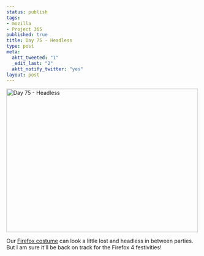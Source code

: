 ```yaml
--- 
status: publish
tags: 
- mozilla
- Project 365
published: true
title: Day 75 - Headless
type: post
meta: 
  aktt_tweeted: "1"
  _edit_last: "2"
  aktt_notify_twitter: "yes"
layout: post
---
```

<a href="http://www.flickr.com/photos/freeed/5533518356/" title="Day 75 - Headless by Fred​, on Flickr"><img src="http://farm6.static.flickr.com/5093/5533518356_8b3c7b4d30.jpg" width="500" height="375" alt="Day 75 - Headless" /></a>

Our <a href="http://www.flickr.com/photos/davefishernc/2440463399/">Firefox costume</a> can look a little lost and headless in between parties. But I am sure it'll be back on track for the Firefox 4 festivities!
